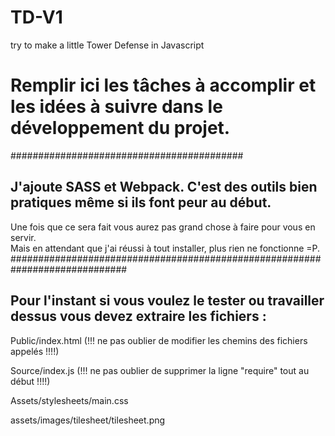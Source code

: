 ﻿# TD-V1
try to make a little Tower Defense in Javascript

# Remplir ici les tâches à accomplir et les idées à suivre dans le développement du projet.
##########################################


## J'ajoute SASS et Webpack. C'est des outils bien pratiques même si ils font peur au début.  
Une fois que ce sera fait vous aurez pas grand chose à faire pour vous en servir.  
Mais en attendant que j'ai réussi à tout installer, plus rien ne fonctionne =P.  
#############################################################################


## Pour l'instant si vous voulez le tester ou travailler dessus vous devez extraire les fichiers :        

  Public/index.html (!!! ne pas oublier de modifier les chemins des fichiers appelés !!!!)  
  
  Source/index.js (!!! ne pas oublier de supprimer la ligne "require" tout au début !!!!)  
  
  Assets/stylesheets/main.css   
  
  assets/images/tilesheet/tilesheet.png    
  
  
